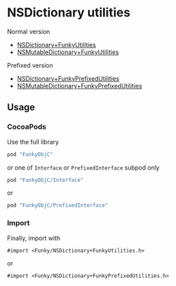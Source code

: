 # NSDictionary utilities

Normal version

- [NSDictionary+FunkyUtilities](https://tevelee.github.io/Funky/Categories/NSDictionary(FunkyUtilities).html)
- [NSMutableDictionary+FunkyUtilities](https://tevelee.github.io/Funky/Categories/NSMutableDictionary(FunkyUtilities).html)

Prefixed version

- [NSDictionary+FunkyPrefixedUtilities](https://tevelee.github.io/Funky/Categories/NSDictionary(FunkyPrefixedUtilities).html)
- [NSMutableDictionary+FunkyPrefixedUtilities](https://tevelee.github.io/Funky/Categories/NSMutableDictionary(FunkyPrefixedUtilities).html)

## Usage

### CocoaPods

Use the full library

```ruby
pod "FunkyObjC"
```

or one of `Interface` or `PrefixedInterface` subpod only

```ruby
pod "FunkyObjC/Interface"
```

or

```ruby
pod "FunkyObjC/PrefixedInterface"
```

### Import

Finally, import with

```obj-c
#import <Funky/NSDictionary+FunkyUtilities.h>
```

or

```obj-c
#import <Funky/NSDictionary+FunkyPrefixedUtilities.h>
```
